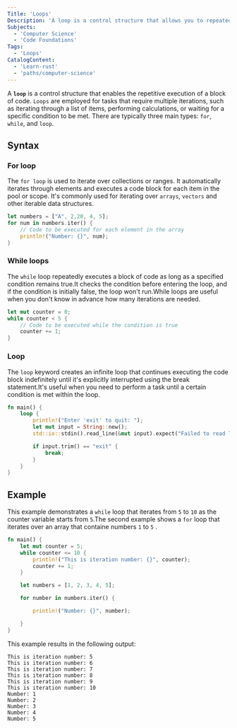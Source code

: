 ```yaml
---
Title: 'Loops'
Description: 'A loop is a control structure that allows you to repeatedly execute a block of code.'
Subjects:
  - 'Computer Science'
  - 'Code Foundations'
Tags:
  - 'Loops'
CatalogContent:
  - 'Learn-rust'
  - 'paths/computer-science'
---
```


A **`loop`** is a control structure that enables the repetitive execution of a block of code. `Loops` are employed for tasks that require multiple iterations, such as iterating through a list of items, performing calculations, or waiting for a specific condition to be met. There are typically three main types: `for`, `while`, and `loop`.

## Syntax

### For loop

The `for loop` is used to iterate over collections or ranges. It automatically iterates through elements and executes a code block for each item in the pool or scope. It's commonly used for iterating over `arrays`, `vectors` and other iterable data structures.

```rust
let numbers = ["A", 2,20, 4, 5];
for num in numbers.iter() {
    // Code to be executed for each element in the array
    println!("Number: {}", num);
}
```

### While loops

The `while` loop repeatedly executes a block of code as long as a specified condition remains true.It checks the condition before entering the loop, and if the condition is initially false, the loop won't run.While loops are useful when you don't know in advance how many iterations are needed.

```rust
let mut counter = 0;
while counter < 5 {
    // Code to be executed while the condition is true
    counter += 1;
}
```

### Loop

The `loop` keyword creates an infinite loop that continues executing the code block indefinitely until it's explicitly interrupted using the break statement.It's useful when you need to perform a task until a certain condition is met within the loop.

```rust
fn main() {
    loop {
        println!("Enter 'exit' to quit: ");
        let mut input = String::new();
        std::io::stdin().read_line(&mut input).expect("Failed to read line");

        if input.trim() == "exit" {
            break;
        }
    }
}
```

## Example

This example demonstrates a `while` loop that iterates from `5` to `10` as the counter variable starts from `5`.The second example shows a `for` loop that iterates over an array that containe numbers `1` to `5` .

```rust
fn main() {
    let mut counter = 5;
    while counter <= 10 {
        println!("This is iteration number: {}", counter);
        counter += 1;
    }

    let numbers = [1, 2, 3, 4, 5];

    for number in numbers.iter() {

        println!("Number: {}", number);

    }
}
```

This example results in the following output:

```shell
This is iteration number: 5
This is iteration number: 6
This is iteration number: 7
This is iteration number: 8
This is iteration number: 9
This is iteration number: 10
Number: 1
Number: 2
Number: 3
Number: 4
Number: 5
```
